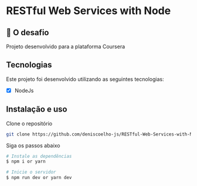 # RESTful Web Services with Node

## 🚀 O desafio

Projeto desenvolvido para a plataforma Coursera

## Tecnologias

Este projeto foi desenvolvido utilizando as seguintes tecnologias:

-[x] NodeJs

## Instalação e uso

Clone o repositório

```bash
git clone https://github.com/deniscoelho-js/RESTful-Web-Services-with-Node.git

```

Siga os passos abaixo

```bash
# Instale as dependências
$ npm i or yarn

# Inicie o servidor
$ npm run dev or yarn dev
```

<!-- ## ✨ Desenvolvimento

O projeto foi desenvolvido utilizando _Docker_ e _Postgres_ para a parte de banco de dados e _typeORM_ como ferramenta de ORM.

Foram criados 2 entidades para todo o projeto, um usuário com o campo nome e a tarefa com os campos: nome da tarefa, conteúdo e data de criação.

### ORM TypeORM

> Neste projeto foi utilizado a ferramenta TypeORM.
>
> O TypeORM é um ORM que pode ser utilizado em plataformas como o Node, Ionic, dentre outras, e que possibilita o desenvolvimento tanto com JavaScript como com TypeScript. O TypeORM foi inspirado no Hibernate e Entity Framework, oferece suporte a Decorators e trabalha com bancos de dados como PostgreSQL, Microsoft SQL Server, e atualmente com MongoDB de forma experimental. -->
